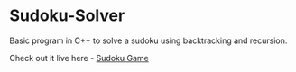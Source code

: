 # Sudoku-Solver

Basic program in C++ to solve a sudoku using backtracking and recursion. 

Check out it live here - <a href="https://github.com/ssgshubham/Sudoku-WebApp">Sudoku Game</a>
